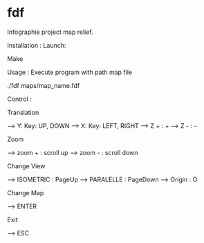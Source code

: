 # fdf
Infographie project map relief.

Installation : Launch:

Make

Usage : Execute program with path map file

./fdf maps/map_name.fdf

Control :

Translation

--> Y: Key: UP, DOWN
--> X: Key: LEFT, RIGHT
--> Z + : +
--> Z - : -

Zoom

--> zoom + : scroll up
--> zoom - : scroll down

Change View

--> ISOMETRIC : PageUp
--> PARALELLE : PageDown
--> Origin : O

Change Map

--> ENTER

Exit

--> ESC
